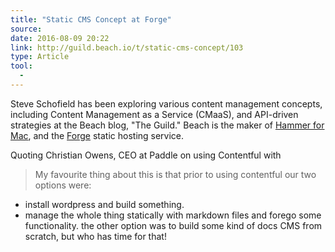 ```yaml
---
title: "Static CMS Concept at Forge"
source:
date: 2016-08-09 20:22
link: http://guild.beach.io/t/static-cms-concept/103
type: Article
tool:
  - 
---
```

Steve Schofield has been exploring various content management concepts, including Content Management as a Service (CMaaS), and API-driven strategies at the Beach blog, "The Guild." Beach is the maker of [Hammer for Mac](http://hammerformac.com/), and the [Forge](https://getforge.com/) static hosting service.

Quoting Christian Owens, CEO at Paddle on using Contentful with 

> My favourite thing about this is that prior to using contentful our two options were:
- install wordpress and build something.
- manage the whole thing statically with markdown files and forego some functionality.
the other option was to build some kind of docs CMS from scratch, but who has time for that!





